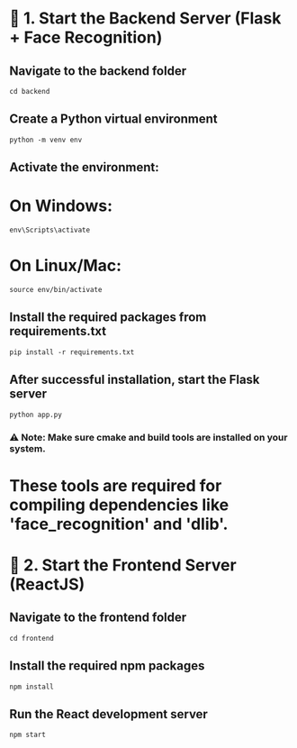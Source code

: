 # 🎯 1. Start the Backend Server (Flask + Face Recognition)

## Navigate to the backend folder
```
cd backend
```

## Create a Python virtual environment
```
python -m venv env
```

## Activate the environment:
# On Windows:
```
env\Scripts\activate
```
# On Linux/Mac:
```
source env/bin/activate
```

## Install the required packages from requirements.txt
```
pip install -r requirements.txt
```

## After successful installation, start the Flask server
```
python app.py
```

### ⚠️ Note: Make sure cmake and build tools are installed on your system.
# These tools are required for compiling dependencies like 'face_recognition' and 'dlib'.

# 🎯 2. Start the Frontend Server (ReactJS)




## Navigate to the frontend folder
```
cd frontend
```

## Install the required npm packages
```
npm install
```

## Run the React development server
```
npm start
```